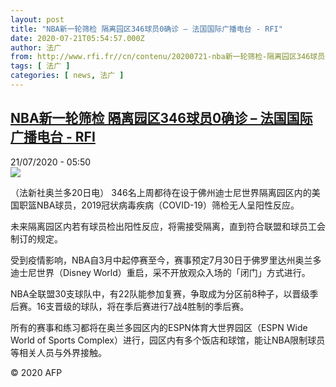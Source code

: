```yaml
---
layout: post
title: "NBA新一轮筛检 隔离园区346球员0确诊 – 法国国际广播电台 - RFI"
date: 2020-07-21T05:54:57.000Z
author: 法广
from: http://www.rfi.fr//cn/contenu/20200721-nba新一轮筛检-隔离园区346球员0确诊
tags: [ 法广 ]
categories: [ news, 法广 ]
---
```

<!--1595310897000-->
[NBA新一轮筛检 隔离园区346球员0确诊 – 法国国际广播电台 - RFI](http://www.rfi.fr//cn/contenu/20200721-nba%E6%96%B0%E4%B8%80%E8%BD%AE%E7%AD%9B%E6%A3%80-%E9%9A%94%E7%A6%BB%E5%9B%AD%E5%8C%BA346%E7%90%83%E5%91%980%E7%A1%AE%E8%AF%8A)
------

<div>
<div>21/07/2020 - 05:50</div><img src="https://s.rfi.fr/media/display/3543cca6-cb07-11ea-9eec-005056a98db9/w:310/p:16x9/spo0002b.200721115001.jpg"><div class="t-content__body u-clearfix"><div class="m-interstitial"></div><p>（法新社奥兰多20日电）    346名上周都待在设于佛州迪士尼世界隔离园区内的美国职篮NBA球员，2019冠状病毒疾病（COVID-19）筛检无人呈阳性反应。</p><p>未来隔离园区内若有球员检出阳性反应，将需接受隔离，直到符合联盟和球员工会制订的规定。</p><p>受到疫情影响，NBA自3月中起停赛至今，赛事预定7月30日于佛罗里达州奥兰多迪士尼世界（Disney World）重启，采不开放观众入场的「闭门」方式进行。</p><p>NBA全联盟30支球队中，有22队能参加复赛，争取成为分区前8种子，以晋级季后赛。16支晋级的球队，将在季后赛进行7战4胜制的季后赛。</p><p>所有的赛事和练习都将在奥兰多园区内的ESPN体育大世界园区（ESPN Wide World of Sports Complex）进行，园区内有多个饭店和球馆，能让NBA限制球员等相关人员与外界接触。</p><p class="t-copyright">© 2020 AFP</p>        </div>
</div>
